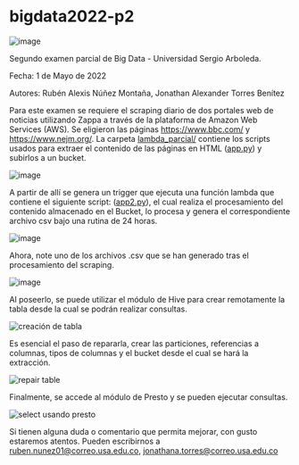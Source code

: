 # bigdata2022-p2

![image](https://user-images.githubusercontent.com/83324055/166158021-9218aea0-d009-4e72-bcbd-dcee883cc655.png)

Segundo examen parcial de Big Data - Universidad Sergio Arboleda.

Fecha: 1 de Mayo de 2022

Autores: Rubén Alexis Núñez Montaña, Jonathan Alexander Torres Benítez

Para este examen se requiere el scraping diario de dos portales web de noticias utilizando Zappa a través de la plataforma de Amazon Web Services (AWS). Se eligieron las páginas https://www.bbc.com/ y https://www.nejm.org/. La carpeta  [lambda_parcial/](https://github.com/Colquida/bigdata2022-p2/tree/main/lambda_parcial) contiene los scripts usados para extraer el contenido de las páginas en HTML ([app.py](https://github.com/Colquida/bigdata2022-p2/blob/main/lambda_parcial/app.py)) y subirlos a un bucket. 

![image](https://user-images.githubusercontent.com/83324055/166157864-6501334f-2837-4a47-bb84-01465287e312.png)

A partir de allí se genera un trigger que ejecuta una función lambda que contiene el siguiente script: ([app2.py](https://github.com/Colquida/bigdata2022-p2/blob/main/lambda_parcial/app2.py)), el cual realiza el procesamiento del contenido almacenado en el Bucket, lo procesa y genera el correspondiente archivo csv bajo una rutina de 24 horas. 

![image](https://user-images.githubusercontent.com/83324055/166158332-de741c5d-b6ca-4838-8258-821ff8a1f2cf.png)

Ahora, note uno de los archivos .csv que se han generado tras el procesamiento del scraping.

![image](https://user-images.githubusercontent.com/83324055/166157949-8d7fc6c4-41e4-4729-94cd-da05d769add6.png)

Al poseerlo, se puede utilizar el módulo de Hive para crear remotamente la tabla desde la cual se podrán realizar consultas. 

![creación de tabla](https://user-images.githubusercontent.com/83324055/166157174-6063632a-f818-4cbf-9e84-ce98353a25d5.jpg)

Es esencial el paso de repararla, crear las particiones, referencias a columnas, tipos de columnas y el bucket desde el cual se hará la extracción.

![repair table](https://user-images.githubusercontent.com/83324055/166157178-6dfd0fc0-8961-43be-9bee-d5df268e7da4.jpg)

Finalmente, se accede al módulo de Presto y se pueden ejecutar consultas. 

![select usando presto](https://user-images.githubusercontent.com/83324055/166157185-0bf7f31e-dba7-44ad-9192-b77dacd9226d.jpg)

Si tienen alguna duda o comentario que permita mejorar, con gusto estaremos atentos. Pueden escribirnos a ruben.nunez01@correo.usa.edu.co, jonathana.torres@correo.usa.edu.co


